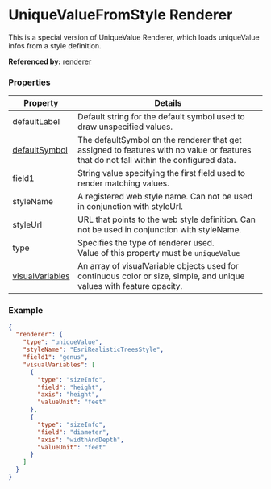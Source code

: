 # UniqueValueFromStyle Renderer

This is a special version of UniqueValue Renderer, which loads uniqueValue infos from a style definition.

**Referenced by:** [renderer](renderer.md)

### Properties

| Property | Details
| --- | ---
| defaultLabel | Default string for the default symbol used to draw unspecified values.
| [defaultSymbol](symbol3D.md) | The defaultSymbol on the renderer that get assigned to features with no value or features that do not fall within the configured data.
| field1 | String value specifying the first field used to render matching values.
| styleName | A registered web style name. Can not be used in conjunction with styleUrl.
| styleUrl | URL that points to the web style definition. Can not be used in conjunction with styleName.
| type | Specifies the type of renderer used.<br>Value of this property must be `uniqueValue`
| [visualVariables](visualVariable.md) | An array of visualVariable objects used for continuous color or size, simple, and unique values with feature opacity.


### Example

```json
{
  "renderer": {
    "type": "uniqueValue",
    "styleName": "EsriRealisticTreesStyle",
    "field1": "genus",
    "visualVariables": [
      {
        "type": "sizeInfo",
        "field": "height",
        "axis": "height",
        "valueUnit": "feet"
      },
      {
        "type": "sizeInfo",
        "field": "diameter",
        "axis": "widthAndDepth",
        "valueUnit": "feet"
      }
    ]
  }
}
```


